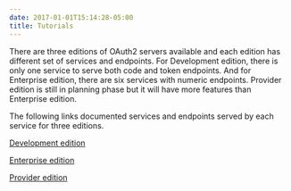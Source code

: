 ```yaml
---
date: 2017-01-01T15:14:28-05:00
title: Tutorials
---
```


There are three editions of OAuth2 servers available and each edition has different set of services and endpoints. For 
Development edition, there is only one service to serve both code and token endpoints. And for Enterprise edition, there are six services with numeric endpoints. Provider edition is still in planning phase but it will have more features than Enterprise edition. 

The following links documented services and endpoints served by each service for three editions. 

[Development edition](development/)

[Enterprise edition](enterprise/)

[Provider edition](provider/)
